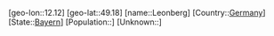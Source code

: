 ﻿---
location: [49.18,12.12]
type: City
tags:
- geo/City


SpocWebEntityId: 31947
isDeleted: false
confidential: public

---
[geo-lon::12.12]
[geo-lat::49.18]
[name::Leonberg]
[Country::[Germany](geo/Continent/Europe/Germany.md)]
[State::[Bayern](geo/Continent/Europe/Germany/Bayern.md)]
[Population::]
[Unknown::]

